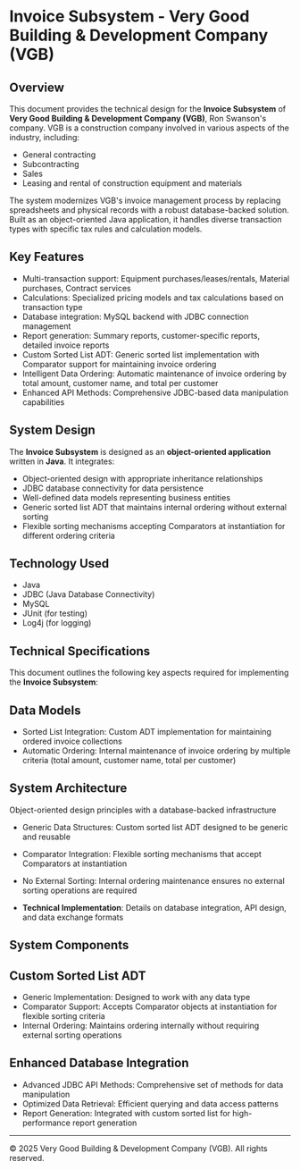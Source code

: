 # Invoice Subsystem - Very Good Building & Development Company (VGB)

## Overview
This document provides the technical design for the **Invoice Subsystem** of **Very Good Building & Development Company (VGB)**, Ron Swanson's company. VGB is a construction company involved in various aspects of the industry, including:  
- General contracting  
- Subcontracting  
- Sales  
- Leasing and rental of construction equipment and materials  

The system modernizes VGB's invoice management process by replacing spreadsheets and physical records with a robust database-backed solution. Built as an object-oriented Java application, it handles diverse transaction types with specific tax rules and calculation models.

## Key Features
- Multi-transaction support: Equipment purchases/leases/rentals, Material purchases, Contract services
- Calculations: Specialized pricing models and tax calculations based on transaction type
- Database integration: MySQL backend with JDBC connection management
- Report generation: Summary reports, customer-specific reports, detailed invoice reports
- Custom Sorted List ADT: Generic sorted list implementation with Comparator support for maintaining invoice ordering
- Intelligent Data Ordering: Automatic maintenance of invoice ordering by total amount, customer name, and total per customer
- Enhanced API Methods: Comprehensive JDBC-based data manipulation capabilities

## System Design
The **Invoice Subsystem** is designed as an **object-oriented application** written in **Java**. It integrates:  
- Object-oriented design with appropriate inheritance relationships
- JDBC database connectivity for data persistence
- Well-defined data models representing business entities
-  Generic sorted list ADT that maintains internal ordering without external sorting
-  Flexible sorting mechanisms accepting Comparators at instantiation for different ordering criteria

## Technology Used
- Java
- JDBC (Java Database Connectivity)
- MySQL
- JUnit (for testing)
- Log4j (for logging)

## Technical Specifications
This document outlines the following key aspects required for implementing the **Invoice Subsystem**:
## Data Models
- Sorted List Integration: Custom ADT implementation for maintaining ordered invoice collections
- Automatic Ordering: Internal maintenance of invoice ordering by multiple criteria (total amount, customer name, total per customer)
## System Architecture 
Object-oriented design principles with a database-backed infrastructure  
- Generic Data Structures: Custom sorted list ADT designed to be generic and reusable
- Comparator Integration: Flexible sorting mechanisms that accept Comparators at instantiation
- No External Sorting: Internal ordering maintenance ensures no external sorting operations are required


- **Technical Implementation**: Details on database integration, API design, and data exchange formats
## System Components
## Custom Sorted List ADT
- Generic Implementation: Designed to work with any data type
- Comparator Support: Accepts Comparator objects at instantiation for flexible sorting criteria
- Internal Ordering: Maintains ordering internally without requiring external sorting operations
## Enhanced Database Integration
- Advanced JDBC API Methods: Comprehensive set of methods for data manipulation
- Optimized Data Retrieval: Efficient querying and data access patterns
- Report Generation: Integrated with custom sorted list for high-performance report generation


---

© 2025 Very Good Building & Development Company (VGB). All rights reserved.
